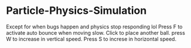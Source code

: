 # Particle-Physics-Simulation
Except for when bugs happen and physics stop responding lol
Press F to activate auto bounce when moving slow. Click to place another ball. press W to increase in vertical speed. Press S to increse in horizontal speed.
